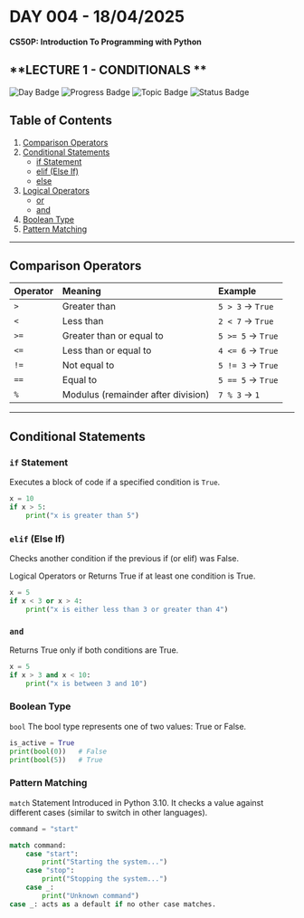 # **DAY 004 - 18/04/2025**

**CS50P: Introduction To Programming with Python**

## **LECTURE 1 - CONDITIONALS **
![Day Badge](https://img.shields.io/badge/Progress-Day%20004-blue)
![Progress Badge](https://img.shields.io/badge/Progress-Day%20004-blue)
![Topic Badge](https://img.shields.io/badge/Topic-Conditionals-green)
![Status Badge](https://img.shields.io/badge/Status-Completed-brightgreen)


## Table of Contents
1. [Comparison Operators](#comparison-operators)
2. [Conditional Statements](#conditional-statements)
   - [if Statement](#if-statement)
   - [elif (Else If)](#elif-else-if)
   - [else](#else)
3. [Logical Operators](#logical-operators)
   - [or](#or)
   - [and](#and)
4. [Boolean Type](#boolean-type)
5. [Pattern Matching](#pattern-matching)

---

## Comparison Operators

| Operator | Meaning                          | Example          |
|:---------|:----------------------------------|:-----------------|
| `>`       | Greater than                     | `5 > 3` → `True`  |
| `<`       | Less than                        | `2 < 7` → `True`  |
| `>=`      | Greater than or equal to          | `5 >= 5` → `True` |
| `<=`      | Less than or equal to             | `4 <= 6` → `True` |
| `!=`      | Not equal to                     | `5 != 3` → `True` |
| `==`      | Equal to                         | `5 == 5` → `True` |
| `%`       | Modulus (remainder after division) | `7 % 3` → `1`     |

---

## Conditional Statements

### `if` Statement
Executes a block of code if a specified condition is `True`.

```python
x = 10
if x > 5:
    print("x is greater than 5")
```
### `elif` (Else If)
Checks another condition if the previous if (or elif) was False.

Logical Operators
or
Returns True if at least one condition is True.

```python
x = 5
if x < 3 or x > 4:
    print("x is either less than 3 or greater than 4")
```

### `and`
Returns True only if both conditions are True.
```python
x = 5
if x > 3 and x < 10:
    print("x is between 3 and 10")
```

### Boolean Type
`bool`
The bool type represents one of two values: True or False.
```python
is_active = True
print(bool(0))   # False
print(bool(5))   # True
```

### Pattern Matching
`match` Statement
Introduced in Python 3.10. It checks a value against different cases (similar to switch in other languages).

```python
command = "start"

match command:
    case "start":
        print("Starting the system...")
    case "stop":
        print("Stopping the system...")
    case _:
        print("Unknown command")
case _: acts as a default if no other case matches.
```